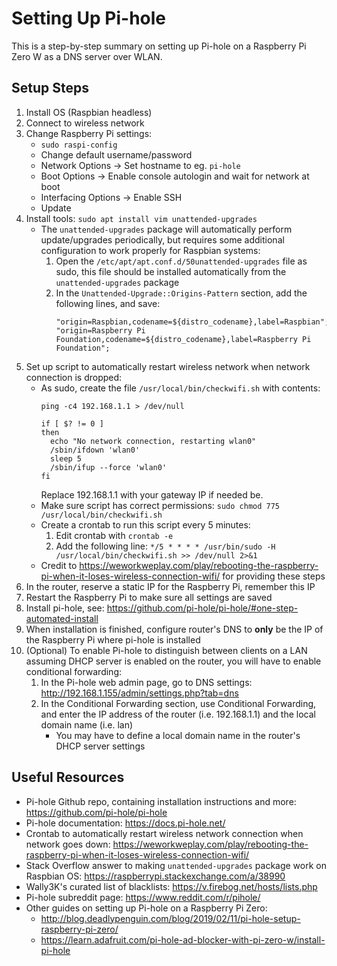 # Setting Up Pi-hole

This is a step-by-step summary on setting up Pi-hole on a Raspberry Pi Zero W as a DNS server over WLAN.

## Setup Steps

1. Install OS (Raspbian headless)
1. Connect to wireless network
1. Change Raspberry Pi settings:
    - `sudo raspi-config`
    - Change default username/password
    - Network Options -> Set hostname to eg. `pi-hole`
    - Boot Options -> Enable console autologin and wait for network at boot
    - Interfacing Options -> Enable SSH
    - Update
1. Install tools: `sudo apt install vim unattended-upgrades`
    - The `unattended-upgrades` package will automatically perform update/upgrades periodically, but requires some additional configuration to work properly for Raspbian systems:
        1. Open the `/etc/apt/apt.conf.d/50unattended-upgrades` file as sudo, this file should be installed automatically from the `unattended-upgrades` package
        1. In the `Unattended-Upgrade::Origins-Pattern` section, add the following lines, and save:
            ```text
            "origin=Raspbian,codename=${distro_codename},label=Raspbian";
            "origin=Raspberry Pi Foundation,codename=${distro_codename},label=Raspberry Pi Foundation";
            ``` 
1. Set up script to automatically restart wireless network when network connection is dropped:
    - As sudo, create the file `/usr/local/bin/checkwifi.sh` with contents:
        ```shell script
        ping -c4 192.168.1.1 > /dev/null
         
        if [ $? != 0 ] 
        then
          echo "No network connection, restarting wlan0"
          /sbin/ifdown 'wlan0'
          sleep 5
          /sbin/ifup --force 'wlan0'
        fi
        ``` 
        Replace 192.168.1.1 with your gateway IP if needed be.
    - Make sure script has correct permissions: `sudo chmod 775 /usr/local/bin/checkwifi.sh`
    - Create a crontab to run this script every 5 minutes:
        1. Edit crontab with `crontab -e`
        1. Add the following line: `*/5 * * * * /usr/bin/sudo -H /usr/local/bin/checkwifi.sh >> /dev/null 2>&1`
    - Credit to https://weworkweplay.com/play/rebooting-the-raspberry-pi-when-it-loses-wireless-connection-wifi/ for providing these steps
1. In the router, reserve a static IP for the Raspberry Pi, remember this IP
1. Restart the Raspberry Pi to make sure all settings are saved
1. Install pi-hole, see: https://github.com/pi-hole/pi-hole/#one-step-automated-install
1. When installation is finished, configure router's DNS to **only** be the IP of the Raspberry Pi where pi-hole is installed
1. (Optional) To enable Pi-hole to distinguish between clients on a LAN assuming DHCP server is enabled on the router, you will have to enable conditional forwarding:
    1. In the Pi-hole web admin page, go to DNS settings: http://192.168.1.155/admin/settings.php?tab=dns
    1. In the Conditional Forwarding section, use Conditional Forwarding, and enter the IP address of the router (i.e. 192.168.1.1) and the local domain name (i.e. lan)
        - You may have to define a local domain name in the router's DHCP server settings  

## Useful Resources

- Pi-hole Github repo, containing installation instructions and more: https://github.com/pi-hole/pi-hole
- Pi-hole documentation: https://docs.pi-hole.net/
- Crontab to automatically restart wireless network connection when network goes down: https://weworkweplay.com/play/rebooting-the-raspberry-pi-when-it-loses-wireless-connection-wifi/
- Stack Overflow answer to making `unattended-upgrades` package work on Raspbian OS: https://raspberrypi.stackexchange.com/a/38990
- Wally3K's curated list of blacklists: https://v.firebog.net/hosts/lists.php
- Pi-hole subreddit page: https://www.reddit.com/r/pihole/ 
- Other guides on setting up Pi-hole on a Raspberry Pi Zero:
    - http://blog.deadlypenguin.com/blog/2019/02/11/pi-hole-setup-raspberry-pi-zero/
    - https://learn.adafruit.com/pi-hole-ad-blocker-with-pi-zero-w/install-pi-hole
